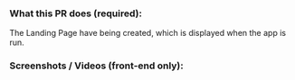 ### What this PR does (required):
The Landing Page have being created, which is displayed when the app is run.


### Screenshots / Videos (front-end only):

